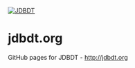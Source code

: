 [![JDBDT](https://raw.githubusercontent.com/edrdo/jdbdt/master/src/site/resources/images/jdbdt-logo.png)](http://jdbdt.org)

# jdbdt.org

GitHub pages for JDBDT - http://jdbdt.org
